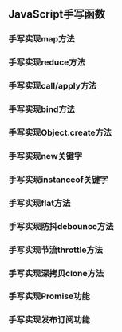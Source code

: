 ## JavaScript手写函数

### 手写实现map方法


### 手写实现reduce方法


### 手写实现call/apply方法


### 手写实现bind方法


### 手写实现Object.create方法


### 手写实现new关键字


### 手写实现instanceof关键字


### 手写实现flat方法


### 手写实现防抖debounce方法


### 手写实现节流throttle方法


### 手写实现深拷贝clone方法


### 手写实现Promise功能


### 手写实现发布订阅功能


 